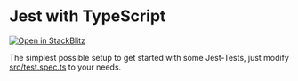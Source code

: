 # Jest with TypeScript

[![Open in StackBlitz](https://developer.stackblitz.com/img/open_in_stackblitz.svg)](https://stackblitz.com/github/novarx/jest-typescript-example)

The simplest possible setup to get started with some Jest-Tests, just modify [src/test.spec.ts](src/test.spec.ts) to your needs.
